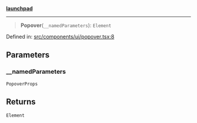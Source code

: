 [**launchpad**](index.md)

***

> **Popover**(`__namedParameters`): `Element`

Defined in: [src/components/ui/popover.tsx:8](https://github.com/victorbratov/launchpad/blob/2fb5c03d3b8a4ead86d4ea12df9db7edc90ac88e/src/components/ui/popover.tsx#L8)

## Parameters

### \_\_namedParameters

`PopoverProps`

## Returns

`Element`
